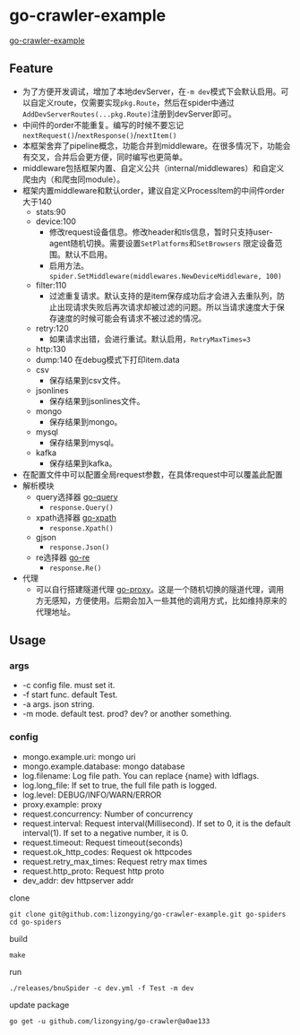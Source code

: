 # go-crawler-example

[go-crawler-example](https://github.com/lizongying/go-crawler-example)

## Feature

* 为了方便开发调试，增加了本地devServer，在`-m dev`模式下会默认启用。可以自定义route，仅需要实现`pkg.Route`，然后在spider中通过`AddDevServerRoutes(...pkg.Route)`注册到devServer即可。
* 中间件的order不能重复。编写的时候不要忘记`nextRequest()`/`nextResponse()`/`nextItem()`
* 本框架舍弃了pipeline概念，功能合并到middleware。在很多情况下，功能会有交叉，合并后会更方便，同时编写也更简单。
* middleware包括框架内置、自定义公共（internal/middlewares）和自定义爬虫内（和爬虫同module）。
* 框架内置middleware和默认order，建议自定义ProcessItem的中间件order大于140
  * stats:90
  * device:100
    * 修改request设备信息。修改header和tls信息，暂时只支持user-agent随机切换。需要设置`SetPlatforms`和`SetBrowsers`
      限定设备范围。默认不启用。
    * 启用方法。`spider.SetMiddleware(middlewares.NewDeviceMiddleware, 100)`
  * filter:110
    * 过滤重复请求。默认支持的是item保存成功后才会进入去重队列，防止出现请求失败后再次请求却被过滤的问题。所以当请求速度大于保存速度的时候可能会有请求不被过滤的情况。
  * retry:120
    * 如果请求出错，会进行重试。默认启用，`RetryMaxTimes=3`
  * http:130
  * dump:140 在debug模式下打印item.data
  * csv
    * 保存结果到csv文件。
  * jsonlines
    * 保存结果到jsonlines文件。
  * mongo
    * 保存结果到mongo。
  * mysql
    * 保存结果到mysql。
  * kafka
    * 保存结果到kafka。
* 在配置文件中可以配置全局request参数，在具体request中可以覆盖此配置
* 解析模块
    * query选择器 [go-query](https://github.com/lizongying/go-query)
      * ```response.Query()```
    * xpath选择器 [go-xpath](https://github.com/lizongying/go-xpath)
      * ```response.Xpath()```
    * gjson
      * ```response.Json()```
    * re选择器 [go-re](https://github.com/lizongying/go-re)
      * ```response.Re()```
* 代理
    * 可以自行搭建隧道代理 [go-proxy](https://github.com/lizongying/go-proxy)。这是一个随机切换的隧道代理，调用方无感知，方便使用。后期会加入一些其他的调用方式，比如维持原来的代理地址。

## Usage

### args

* -c config file. must set it.
* -f start func. default Test.
* -a args. json string.
* -m mode. default test. prod? dev? or another something.

### config

* mongo.example.uri: mongo uri
* mongo.example.database: mongo database
* log.filename: Log file path. You can replace {name} with ldflags.
* log.long_file: If set to true, the full file path is logged.
* log.level: DEBUG/INFO/WARN/ERROR
* proxy.example: proxy
* request.concurrency: Number of concurrency
* request.interval: Request interval(Millisecond). If set to 0, it is the default interval(1). If set to a negative
  number,
  it
  is 0.
* request.timeout: Request timeout(seconds)
* request.ok_http_codes: Request ok httpcodes
* request.retry_max_times: Request retry max times
* request.http_proto: Request http proto
* dev_addr: dev httpserver addr

clone

```shell
git clone git@github.com:lizongying/go-crawler-example.git go-spiders
cd go-spiders

```

build

```shell
make
```

run

```shell
./releases/bnuSpider -c dev.yml -f Test -m dev
```

update package

```shell
go get -u github.com/lizongying/go-crawler@a0ae133 
```